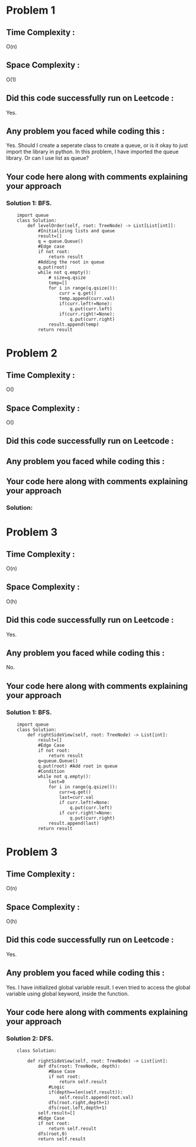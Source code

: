 # Problem 1
## Time Complexity :
O(n)

## Space Complexity :
O(1)

## Did this code successfully run on Leetcode :
Yes.

## Any problem you faced while coding this :
Yes. Should I create a seperate class to create a queue, or is it okay to just import the library in python. In this problem, I have imported the queue library. Or can I use list as queue?

## Your code here along with comments explaining your approach
### Solution 1: BFS.
        import queue
        class Solution:
            def levelOrder(self, root: TreeNode) -> List[List[int]]:
                #Initializing lists and queue
                result=[]
                q = queue.Queue()
                #Edge case
                if not root:
                    return result
                #Adding the root in queue
                q.put(root)
                while not q.empty():
                    # size=q.qsize
                    temp=[]
                    for i in range(q.qsize()):
                        curr = q.get()
                        temp.append(curr.val)
                        if(curr.left!=None):
                            q.put(curr.left)
                        if(curr.right!=None):
                            q.put(curr.right)
                    result.append(temp)
                return result
                
# Problem 2
## Time Complexity :
O()

## Space Complexity :
O()

## Did this code successfully run on Leetcode :


## Any problem you faced while coding this :


## Your code here along with comments explaining your approach
### Solution:




# Problem 3
## Time Complexity :
O(n)

## Space Complexity :
O(h)

## Did this code successfully run on Leetcode :
Yes.

## Any problem you faced while coding this :
No.

## Your code here along with comments explaining your approach
### Solution 1: BFS.
        import queue
        class Solution:
            def rightSideView(self, root: TreeNode) -> List[int]:
                result=[]
                #Edge Case
                if not root:
                    return result
                q=queue.Queue()
                q.put(root) #Add root in queue
                #Condition 
                while not q.empty():
                    last=0
                    for i in range(q.qsize()):
                        curr=q.get()
                        last=curr.val
                        if curr.left!=None:
                            q.put(curr.left)
                        if curr.right!=None:
                            q.put(curr.right)
                    result.append(last)
                return result
                
# Problem 3
## Time Complexity :
O(n)

## Space Complexity :
O(h)

## Did this code successfully run on Leetcode :
Yes.

## Any problem you faced while coding this :
Yes. I have initialized global variable result. I even tried to access the global variable using global keyword, inside the function.

## Your code here along with comments explaining your approach
### Solution 2: DFS.
        class Solution:

            def rightSideView(self, root: TreeNode) -> List[int]:
                def dfs(root: TreeNode, depth):
                    #Base Case
                    if not root:
                        return self.result
                    #Logic
                    if(depth==len(self.result)):
                        self.result.append(root.val)
                    dfs(root.right,depth+1)
                    dfs(root.left,depth+1)
                self.result=[]
                #Edge Case
                if not root:
                    return self.result
                dfs(root,0)
                return self.result 
